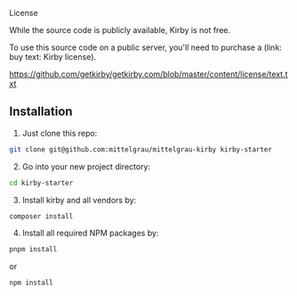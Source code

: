 License

While the source code is publicly available, Kirby is not free.

To use this source code on a public server, you'll need to purchase a (link: buy text: Kirby license).

https://github.com/getkirby/getkirby.com/blob/master/content/license/text.txt

## Installation

1. Just clone this repo:

```bash
git clone git@github.com:mittelgrau/mittelgrau-kirby kirby-starter
```

2. Go into your new project directory:

```bash
cd kirby-starter
```

3. Install kirby and all vendors by:

```bash
composer install
```

4. Install all required NPM packages by:

```bash
pnpm install
```
or
```bash
npm install
```
